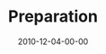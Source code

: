 ---
layout: message
category: message
series: "The 365 Days of Christmas"
title: "Preparation"
date: 2010-12-04-00-00
message_id: 648
sc-permalink-url: "http://soundcloud.com/crdschurch/preparation"
audio: "http://s3.amazonaws.com/crossroads-media/messages/audio/preparation.mp3"
audio-duration: "36:23"
description: "Jenny Baker talks about what it means to prepare room for Jesus in our lives."
video: "http://s3.amazonaws.com/crossroads-media/messages/video/preparation.mp4"
video-duration: "36:27"
yt-video-id: "1uB91SHMxzk"
video-image: "http://s3.amazonaws.com/crossroads-media/images/preparation_still.jpg"
program: "http://s3.amazonaws.com/crossroads-media/documents/12_04-05_10Program.pdf"
tag: 
 - baker
 - preparation
 - christmas
 - program
explicit: false
---